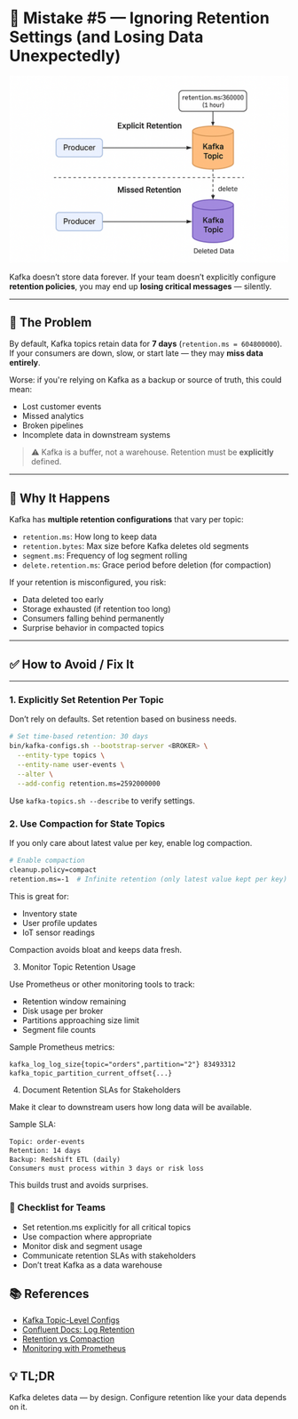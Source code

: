 # 📝 Mistake #5 — Ignoring Retention Settings (and Losing Data Unexpectedly)

![Kafka Retention Diagram](../images/kafka-retention-settings.png)

Kafka doesn’t store data forever. If your team doesn’t explicitly configure **retention policies**, you may end up **losing critical messages** — silently.

---

## 🔴 The Problem

By default, Kafka topics retain data for **7 days** (`retention.ms = 604800000`). If your consumers are down, slow, or start late — they may **miss data entirely**.

Worse: if you're relying on Kafka as a backup or source of truth, this could mean:

- Lost customer events  
- Missed analytics  
- Broken pipelines  
- Incomplete data in downstream systems

> ⚠️ Kafka is a buffer, not a warehouse. Retention must be **explicitly** defined.

---

## 🧯 Why It Happens

Kafka has **multiple retention configurations** that vary per topic:

- `retention.ms`: How long to keep data  
- `retention.bytes`: Max size before Kafka deletes old segments  
- `segment.ms`: Frequency of log segment rolling  
- `delete.retention.ms`: Grace period before deletion (for compaction)

If your retention is misconfigured, you risk:

- Data deleted too early  
- Storage exhausted (if retention too long)  
- Consumers falling behind permanently  
- Surprise behavior in compacted topics

---

## ✅ How to Avoid / Fix It

---

### 1. **Explicitly Set Retention Per Topic**

Don’t rely on defaults. Set retention based on business needs.

```bash
# Set time-based retention: 30 days
bin/kafka-configs.sh --bootstrap-server <BROKER> \
  --entity-type topics \
  --entity-name user-events \
  --alter \
  --add-config retention.ms=2592000000
```
Use `kafka-topics.sh --describe` to verify settings.


### 2. Use Compaction for State Topics

If you only care about latest value per key, enable log compaction.

```bash
# Enable compaction
cleanup.policy=compact
retention.ms=-1  # Infinite retention (only latest value kept per key)
```
This is great for:

- Inventory state
- User profile updates
- IoT sensor readings

Compaction avoids bloat and keeps data fresh.

3. Monitor Topic Retention Usage

Use Prometheus or other monitoring tools to track:

- Retention window remaining
- Disk usage per broker
- Partitions approaching size limit
- Segment file counts

Sample Prometheus metrics:
```arduino
kafka_log_log_size{topic="orders",partition="2"} 83493312
kafka_topic_partition_current_offset{...}
```

4. Document Retention SLAs for Stakeholders

Make it clear to downstream users how long data will be available.

Sample SLA:

```
Topic: order-events  
Retention: 14 days  
Backup: Redshift ETL (daily)  
Consumers must process within 3 days or risk loss
```

This builds trust and avoids surprises.

### 🧰 Checklist for Teams

- Set retention.ms explicitly for all critical topics
- Use compaction where appropriate
- Monitor disk and segment usage
- Communicate retention SLAs with stakeholders
- Don’t treat Kafka as a data warehouse

## 📚 References

- [Kafka Topic-Level Configs](https://kafka.apache.org/documentation/#topicconfigs)  
- [Confluent Docs: Log Retention](https://docs.confluent.io/platform/current/kafka/log-retention.html)  
- [Retention vs Compaction](https://www.confluent.io/blog/kafka-fastest-messaging-system/)  
- [Monitoring with Prometheus](https://github.com/danielqsj/kafka_exporter)


## 💡 TL;DR
Kafka deletes data — by design.
Configure retention like your data depends on it.






